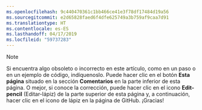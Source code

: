 ```yaml
---
ms.openlocfilehash: 9c440470361c1bb466ce41e3f78df17484d19a56
ms.sourcegitcommit: e2d65828faed6f4dfe625749a3b759af9caa7d91
ms.translationtype: HT
ms.contentlocale: es-ES
ms.lasthandoff: 04/17/2019
ms.locfileid: "59737283"
---
```


> [!NOTE]
> Si encuentra algo obsoleto o incorrecto en este artículo, como en un paso o en un ejemplo de código, indíquenoslo. Puede hacer clic en el botón **Esta página** situado en la sección **Comentarios** en la parte inferior de esta página. O mejor, si conoce la corrección, puede hacer clic en el icono **Edit-pencil** (Editar-lápiz) de la parte superior de esta página y, a continuación, hacer clic en el icono de lápiz en la página de GitHub. ¡Gracias!

